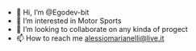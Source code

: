 - 👋 Hi, I’m @Egodev-bit
- 👀 I’m interested in Motor Sports
- 💞️ I’m looking to collaborate on any kinda of progect
- 📫 How to reach me alessiomarianelli@live.it

<!---
Egodev-bit/Egodev-bit is a ✨ special ✨ repository because its `README.md` (this file) appears on your GitHub profile.
You can click the Preview link to take a look at your changes.
--->
